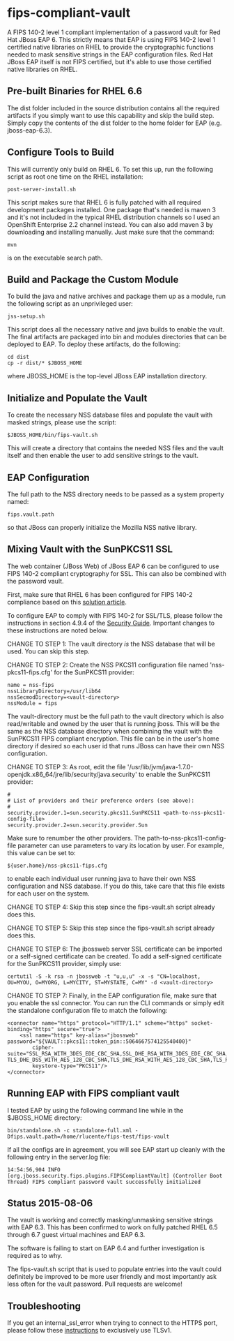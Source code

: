 fips-compliant-vault
====================

A FIPS 140-2 level 1 compliant implementation of a password vault for
Red Hat JBoss EAP 6.  This strictly means that EAP is using FIPS 140-2
level 1 certified native libraries on RHEL to provide the cryptographic
functions needed to mask sensitive strings in the EAP configuration files.
Red Hat JBoss EAP itself is not FIPS certified, but it's able to use
those certified native libraries on RHEL.

Pre-built Binaries for RHEL 6.6
-------------------------------

The dist folder included in the source distribution contains all the
required artifacts if you simply want to use this capability and skip
the build step.  Simply copy the contents of the dist folder to the home
folder for EAP (e.g. jboss-eap-6.3).

Configure Tools to Build
------------------------

This will currently only build on RHEL 6.  To set this up, run the
following script as root one time on the RHEL installation:

    post-server-install.sh

This script makes sure that RHEL 6 is fully patched with all required
development packages installed.  One package that's needed is maven
3 and it's not included in the typical RHEL distribution channels so
I used an OpenShift Enterprise 2.2 channel instead.  You can also add
maven 3 by downloading and installing manually.  Just make sure that
the command:

    mvn

is on the executable search path.

Build and Package the Custom Module
-----------------------------------

To build the java and native archives and package them up as a module,
run the following script as an unprivileged user:

    jss-setup.sh

This script does all the necessary native and java builds to enable
the vault.  The final artifacts are packaged into bin and modules
directories that can be deployed to EAP.  To deploy these artifacts,
do the following:

    cd dist
    cp -r dist/* $JBOSS_HOME

where JBOSS_HOME is the top-level JBoss EAP installation directory.

Initialize and Populate the Vault
---------------------------------

To create the necessary NSS database files and populate the vault with
masked strings, please use the script:

    $JBOSS_HOME/bin/fips-vault.sh

This will create a directory that contains the needed NSS files and
the vault itself and then enable the user to add sensitive strings to
the vault.

EAP Configuration
-----------------

The full path to the NSS directory needs to be passed as a system
property named:

    fips.vault.path

so that JBoss can properly initialize the Mozilla NSS native library.

Mixing Vault with the SunPKCS11 SSL
-----------------------------------

The web container (JBoss Web) of JBoss EAP 6 can be configured to
use FIPS 140-2 compliant cryptography for SSL.  This can also be
combined with the password vault.

First, make sure that RHEL 6 has been configured for FIPS 140-2
compliance based on this [solution article](https://access.redhat.com/knowledge/solutions/137833).

To configure EAP to comply with FIPS 140-2 for SSL/TLS, please
follow the instructions in section 4.9.4 of the [Security
Guide](https://access.redhat.com/documentation/en-US/JBoss_Enterprise_Application_Platform/6.4/html-single/Security_Guide/#sect-FIPS_140-2_Compliant_Encryption).  Important changes to these instructions are noted below.

CHANGE TO STEP 1:  The vault directory *is* the NSS database that
will be used.  You can skip this step.

CHANGE TO STEP 2:  Create the NSS PKCS11 configuration file named
'nss-pkcs11-fips.cfg' for the SunPKCS11 provider:

    name = nss-fips
    nssLibraryDirectory=/usr/lib64
    nssSecmodDirectory=<vault-directory>
    nssModule = fips

The vault-directory must be the full path to the vault directory
which is also read/writable and owned by the user that is running
jboss.  This will be the same as the NSS database directory when
combining the vault with the SunPKCS11 FIPS compliant encryption.
This file can be in the user's home directory if desired so each
user id that runs JBoss can have their own NSS configuration.

CHANGE TO STEP 3:  As root, edit the file
'/usr/lib/jvm/java-1.7.0-openjdk.x86_64/jre/lib/security/java.security' to
enable the SunPKCS11 provider:

    #
    # List of providers and their preference orders (see above):
    #
    security.provider.1=sun.security.pkcs11.SunPKCS11 <path-to-nss-pkcs11-config-file>
    security.provider.2=sun.security.provider.Sun

Make sure to renumber the other providers.  The
path-to-nss-pkcs11-config-file parameter can use parameters to vary
its location by user.  For example, this value can be set to:

    ${user.home}/nss-pkcs11-fips.cfg

to enable each individual user running java to have their own NSS
configuration and NSS database.  If you do this, take care that
this file exists for each user on the system.

CHANGE TO STEP 4:  Skip this step since the fips-vault.sh script
already does this.

CHANGE TO STEP 5:  Skip this step since the fips-vault.sh script
already does this.

CHANGE TO STEP 6:  The jbossweb server SSL certificate can be
imported or a self-signed certificate can be created.  To add a
self-signed certificate for the SunPKCS11 provider, simply use:

    certutil -S -k rsa -n jbossweb -t "u,u,u" -x -s "CN=localhost, OU=MYOU, O=MYORG, L=MYCITY, ST=MYSTATE, C=MY" -d <vault-directory>

CHANGE TO STEP 7:  Finally, in the EAP configuration file, make
sure that you enable the ssl connector.  You can run the CLI commands
or simply edit the standalone configuration file to match the
following:

    <connector name="https" protocol="HTTP/1.1" scheme="https" socket-binding="https" secure="true">
        <ssl name="https" key-alias="jbossweb" password="${VAULT::pkcs11::token_pin::5064667574125540400}" 
            cipher-suite="SSL_RSA_WITH_3DES_EDE_CBC_SHA,SSL_DHE_RSA_WITH_3DES_EDE_CBC_SHA,TLS_RSA_WITH_AES_128_CBC_SHA, TLS_DHE_DSS_WITH_AES_128_CBC_SHA,TLS_DHE_RSA_WITH_AES_128_CBC_SHA,TLS_RSA_WITH_AES_256_CBC_SHA,TLS_DHE_DSS_WITH_AES_256_CBC_SHA,TLS_DHE_RSA_WITH_AES_256_CBC_SHA,TLS_ECDH_ECDSA_WITH_3DES_EDE_CBC_SHA,TLS_ECDH_ECDSA_WITH_AES_128_CBC_SHA,TLS_ECDH_ECDSA_WITH_AES_256_CBC_SHA,TLS_ECDHE_ECDSA_WITH_3DES_EDE_CBC_SHA,TLS_ECDHE_ECDSA_WITH_AES_128_CBC_SHA,TLS_ECDHE_ECDSA_WITH_AES_256_CBC_SHA,TLS_ECDH_RSA_WITH_3DES_EDE_CBC_SHA,TLS_ECDH_RSA_WITH_AES_128_CBC_SHA,TLS_ECDH_RSA_WITH_AES_256_CBC_SHA,TLS_ECDHE_RSA_WITH_3DES_EDE_CBC_SHA,TLS_ECDHE_RSA_WITH_AES_128_CBC_SHA,TLS_ECDHE_RSA_WITH_AES_256_CBC_SHA,TLS_ECDH_anon_WITH_3DES_EDE_CBC_SHA,TLS_ECDH_anon_WITH_AES_128_CBC_SHA,TLS_ECDH_anon_WITH_AES_256_CBC_SHA"
            keystore-type="PKCS11"/>
    </connector>

Running EAP with FIPS compliant vault
-------------------------------------

I tested EAP by using the following command line while in the $JBOSS_HOME
directory:

    bin/standalone.sh -c standalone-full.xml -Dfips.vault.path=/home/rlucente/fips-test/fips-vault

If all the configs are in agreement, you will see EAP start up cleanly
with the following entry in the server.log file:

    14:54:56,904 INFO  [org.jboss.security.fips.plugins.FIPSCompliantVault] (Controller Boot Thread) FIPS compliant password vault successfully initialized

Status 2015-08-06
-----------------

The vault is working and correctly masking/unmasking sensitive
strings with EAP 6.3.  This has been confirmed to work on fully
patched RHEL 6.5 through 6.7 guest virtual machines and EAP 6.3.

The software is failing to start on EAP 6.4 and further investigation
is required as to why.

The fips-vault.sh script that is used to populate entries into the
vault could definitely be improved to be more user friendly and
most importantly ask less often for the vault password.  Pull
requests are welcome!

Troubleshooting
---------------

If you get an internal_ssl_error when trying to connect to the HTTPS port, please follow these [instructions](https://access.redhat.com/solutions/1309153) to exclusively use TLSv1.
